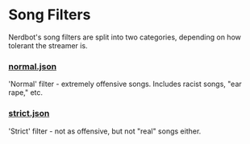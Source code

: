 # Song Filters
Nerdbot's song filters are split into two categories, depending on how tolerant the streamer is.

### [normal.json](normal.json)
'Normal' filter - extremely offensive songs. Includes racist songs, "ear rape," etc.

### [strict.json](strict.json)
'Strict' filter - not as offensive, but not "real" songs either.
